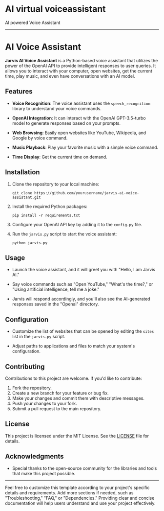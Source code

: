 # AI virtual voiceassistant 
AI powered Voice Assistant

---

#  AI Voice Assistant

**Jarvis AI Voice Assistant** is a Python-based voice assistant that utilizes the power of the OpenAI API to provide intelligent responses to user queries. It allows you to interact with your computer, open websites, get the current time, play music, and even have conversations with an AI model.

## Features

- **Voice Recognition**: The voice assistant uses the `speech_recognition` library to understand your voice commands.

- **OpenAI Integration**: It can interact with the OpenAI GPT-3.5-turbo model to generate responses based on your prompts.

- **Web Browsing**: Easily open websites like YouTube, Wikipedia, and Google by voice command.

- **Music Playback**: Play your favorite music with a simple voice command.

- **Time Display**: Get the current time on demand.

## Installation

1. Clone the repository to your local machine:

   ```shell
   git clone https://github.com/yourusername/jarvis-ai-voice-assistant.git
   ```

2. Install the required Python packages:

   ```shell
   pip install -r requirements.txt
   ```

3. Configure your OpenAI API key by adding it to the `config.py` file.

4. Run the `jarvis.py` script to start the voice assistant:

   ```shell
   python jarvis.py
   ```

## Usage

- Launch the voice assistant, and it will greet you with "Hello, I am Jarvis AI."

- Say voice commands such as "Open YouTube," "What's the time?," or "Using artificial intelligence, tell me a joke."

- Jarvis will respond accordingly, and you'll also see the AI-generated responses saved in the "Openai" directory.

## Configuration

- Customize the list of websites that can be opened by editing the `sites` list in the `jarvis.py` script.

- Adjust paths to applications and files to match your system's configuration.

## Contributing

Contributions to this project are welcome. If you'd like to contribute:

1. Fork the repository.
2. Create a new branch for your feature or bug fix.
3. Make your changes and commit them with descriptive messages.
4. Push your changes to your fork.
5. Submit a pull request to the main repository.

## License

This project is licensed under the MIT License. See the [LICENSE](LICENSE) file for details.

## Acknowledgments

- Special thanks to the open-source community for the libraries and tools that make this project possible.

---

Feel free to customize this template according to your project's specific details and requirements. Add more sections if needed, such as "Troubleshooting," "FAQ," or "Dependencies." Providing clear and concise documentation will help users understand and use your project effectively.
